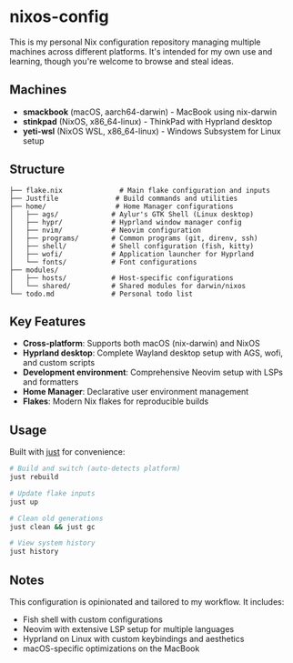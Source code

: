 # nixos-config

This is my personal Nix configuration repository managing multiple machines across different platforms. It's intended for my own use and learning, though you're welcome to browse and steal ideas.

## Machines

- **smackbook** (macOS, aarch64-darwin) - MacBook using nix-darwin
- **stinkpad** (NixOS, x86_64-linux) - ThinkPad with Hyprland desktop
- **yeti-wsl** (NixOS WSL, x86_64-linux) - Windows Subsystem for Linux setup

## Structure

```
├── flake.nix              # Main flake configuration and inputs
├── Justfile              # Build commands and utilities
├── home/                 # Home Manager configurations
│   ├── ags/             # Aylur's GTK Shell (Linux desktop)
│   ├── hypr/            # Hyprland window manager config
│   ├── nvim/            # Neovim configuration
│   ├── programs/        # Common programs (git, direnv, ssh)
│   ├── shell/           # Shell configuration (fish, kitty)
│   ├── wofi/            # Application launcher for Hyprland
│   └── fonts/           # Font configurations
├── modules/
│   ├── hosts/           # Host-specific configurations
│   └── shared/          # Shared modules for darwin/nixos
└── todo.md              # Personal todo list
```

## Key Features

- **Cross-platform**: Supports both macOS (nix-darwin) and NixOS
- **Hyprland desktop**: Complete Wayland desktop setup with AGS, wofi, and custom scripts
- **Development environment**: Comprehensive Neovim setup with LSPs and formatters
- **Home Manager**: Declarative user environment management
- **Flakes**: Modern Nix flakes for reproducible builds

## Usage

Built with [just](https://github.com/casey/just) for convenience:

```bash
# Build and switch (auto-detects platform)
just rebuild

# Update flake inputs
just up

# Clean old generations
just clean && just gc

# View system history
just history
```

## Notes

This configuration is opinionated and tailored to my workflow. It includes:
- Fish shell with custom configurations
- Neovim with extensive LSP setup for multiple languages
- Hyprland on Linux with custom keybindings and aesthetics
- macOS-specific optimizations on the MacBook
